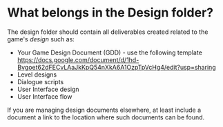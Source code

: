 # What belongs in the Design folder?
The design folder should contain all deliverables created related to the game's *design* such as:
* Your Game Design Document (GDD) - use the following template https://docs.google.com/document/d/1hd-Bvgoet62dFECvLAaJkKpQ54nXkA6A1OzpTpVcHg4/edit?usp=sharing
* Level designs
* Dialogue scripts
* User Interface design
* User Interface flow

If you are managing design documents elsewhere, at least include a document a link to the location where such documents can be found.
